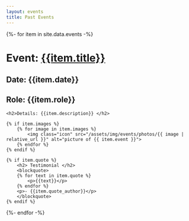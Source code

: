 ```yaml
---
layout: events
title: Past Events
---
```


<div class="av-container">
  {%- for item in site.data.events -%}
  <div class="item">
    <h1>Event: <a href="{{item.link}}" target="_blank" rel="noopener noreferrer">{{item.title}}</a></h1>
    <h2>Date: {{item.date}} </h2>
    <h2>Role: {{item.role}} </h2>

    <h2>Details: {{item.description}} </h2>

    {% if item.images %}
	    {% for image in item.images %}
	    	<img class="icon" src="/assets/img/events/photos/{{ image | relative_url }}" alt="picture of {{ item.event }}">
	    {% endfor %}
    {% endif %}

    {% if item.quote %}
	    <h2> Testimonial </h2>
	    <blockquote>
	    {% for text in item.quote %}
	    	<p>{{text}}</p>
	    {% endfor %}
	    <p>- {{item.quote_author}}</p>
	    </blockquote>
	{% endif %}
  </div>
  {%- endfor -%}
</div>